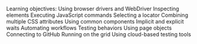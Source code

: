 Learning objectives:
Using browser drivers and WebDriver
Inspecting elements
Executing JavaScript commands
Selecting a locator
Combining multiple CSS attributes
Using common components
Implicit and explicit waits
Automating workflows
Testing behaviors
Using page objects
Connecting to GitHub
Running on the grid
Using cloud-based testing tools
